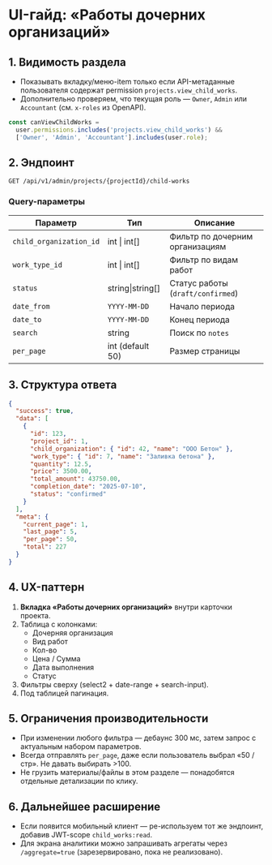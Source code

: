 # UI-гайд: «Работы дочерних организаций»

## 1. Видимость раздела
* Показывать вкладку/меню-item только если API-метаданные пользователя содержат permission `projects.view_child_works`.
* Дополнительно проверяем, что текущая роль — `Owner`, `Admin` или `Accountant` (см. `x-roles` из OpenAPI).

```ts
const canViewChildWorks =
  user.permissions.includes('projects.view_child_works') &&
  ['Owner', 'Admin', 'Accountant'].includes(user.role);
```

## 2. Эндпоинт
`GET /api/v1/admin/projects/{projectId}/child-works`

### Query-параметры
| Параметр              | Тип             | Описание                           |
|-----------------------|-----------------|------------------------------------|
| `child_organization_id` | int \| int[] | Фильтр по дочерним организациям    |
| `work_type_id`          | int \| int[] | Фильтр по видам работ              |
| `status`                | string\|string[] | Статус работы (`draft/confirmed`) |
| `date_from`             | `YYYY-MM-DD`  | Начало периода                     |
| `date_to`               | `YYYY-MM-DD`  | Конец периода                      |
| `search`                | string        | Поиск по `notes`                   |
| `per_page`              | int (default 50) | Размер страницы                |

## 3. Структура ответа
```json
{
  "success": true,
  "data": [
    {
      "id": 123,
      "project_id": 1,
      "child_organization": { "id": 42, "name": "ООО Бетон" },
      "work_type": { "id": 7, "name": "Заливка бетона" },
      "quantity": 12.5,
      "price": 3500.00,
      "total_amount": 43750.00,
      "completion_date": "2025-07-10",
      "status": "confirmed"
    }
  ],
  "meta": {
    "current_page": 1,
    "last_page": 5,
    "per_page": 50,
    "total": 227
  }
}
```

## 4. UX-паттерн
1. **Вкладка «Работы дочерних организаций»** внутри карточки проекта.
2. Таблица с колонками:
   * Дочерняя организация
   * Вид работ
   * Кол-во
   * Цена / Сумма
   * Дата выполнения
   * Статус
3. Фильтры сверху (select2 + date-range + search-input).
4. Под таблицей пагинация.

## 5. Ограничения производительности
* При изменении любого фильтра — дебаунс 300 мс, затем запрос с актуальным набором параметров.
* Всегда отправлять `per_page`, даже если пользователь выбрал «50 / стр». Не давать выбирать >100.
* Не грузить материалы/файлы в этом разделе — понадобятся отдельные детализации по клику.

## 6. Дальнейшее расширение
* Если появится мобильный клиент — ре-используем тот же эндпоинт, добавив JWT-scope `child_works:read`.
* Для экрана аналитики можно запрашивать агрегаты через `/aggregate=true` (зарезервировано, пока не реализовано). 